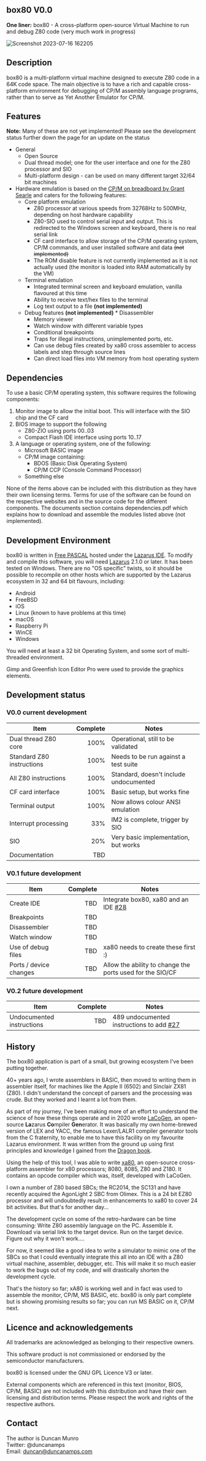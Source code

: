 ## box80 V0.0
**One liner:** box80 - A cross-platform open-source Virtual Machine to run and debug Z80 code (very much work in progress)

![Screenshot 2023-07-16 162205](https://github.com/duncanamps/box80/assets/6016794/b57474db-4592-41e0-a627-5c9d00866ffc)

## Description
box80 is a multi-platform virtual machine designed to execute Z80 code in a 64K code space. The main objective is to have a rich and capable cross-platform environment for debugging of CP/M assembly language programs, rather than to serve as Yet Another Emulator for CP/M.

## Features
**Note:** Many of these are not yet implemented! Please see the development status further down the page for an update on the status
* General
    * Open Source
    * Dual thread model; one for the user interface and one for the Z80 processor and SIO
    * Multi-platform design - can be used on many different target 32/64 bit machines
* Hardware emulation is based on the [CP/M on breadboard by Grant Searle](http://searle.x10host.com/cpm/index.html) and caters for the following features:
    * Core platform emulation
        * Z80 processor at various speeds from 32768Hz to 500MHz, depending on host hardware capability
        * Z80-SIO used to control serial input and output. This is redirected to the Windows screen and keyboard, there is no real serial link
        * CF card interface to allow storage of the CP/M operating system, CP/M commands, and user installed software and data ~~(not implemented)~~
        * The ROM disable feature is not currently implemented as it is not actually used (the monitor is loaded into RAM automatically by the VM)
    * Terminal emulation
        * Integrated terminal screen and keyboard emulation, vanilla flavoured at this time
        * Ability to receive text/hex files to the terminal
        * Log text output to a file **(not implemented)**
    * Debug features **(not implemented)**     * Disassembler
        * Memory viewer
        * Watch window with different variable types
        * Conditional breakpoints
        * Traps for illegal instructions, unimplemented ports, etc.
        * Can use debug files created by xa80 cross assembler to access labels and step through source lines
        * Can direct load files into VM memory from host operating system

## Dependencies
To use a basic CP/M operating system, this software requires the following components:

1. Monitor image to allow the initial boot. This will interface with the SIO chip and the CF card
2. BIOS image to support the following
	* Z80-ZIO using ports $00..$03
	* Compact Flash IDE interface using ports $10..$17
3. A language or operating system, one of the following:
    * Microsoft BASIC image
    * CP/M image containing:
        * BDOS (Basic Disk Operating System)
        * CP/M CCP (Console Command Processor)
    * Something else

None of the items above can be included with this distribution as they have their own licensing terms. Terms for use of the software can be found on the respective websites and in the source code for the different components. The documents section contains dependencies.pdf which explains how to download and assemble the modules listed above (not implemented).

## Development Environment
box80 is written in [Free PASCAL](https://www.freepascal.org/) hosted under the [Lazarus IDE](https://www.lazarus-ide.org/). To modify and compile this software, you will need [Lazarus](https://www.lazarus-ide.org/index.php?page=downloads) 2.1.0 or later. It has been
tested on Windows. There are no "OS specific" twists, so it should be possible to recompile on other hosts
which are supported by the Lazarus ecosystem in 32 and 64 bit flavours, including:

* Android
* FreeBSD
* iOS
* Linux (known to have problems at this time)
* macOS
* Raspberry Pi
* WinCE
* Windows

You will need at least a 32 bit Operating System, and some sort of multi-threaded environment.

Gimp and Greenfish Icon Editor Pro were used to provide the graphics elements.

## Development status
### V0.0 current development
| Item                          | Complete  | Notes                                  |
| ----                          | --------: | -----                                  |
| Dual thread Z80 core          | 100%      | Operational, still to be validated     |
| Standard Z80 instructions     | 100%      | Needs to be run against a test suite   |
| All Z80 instructions          | 100%      | Standard, doesn't include undocumented |
| CF card interface             | 100%      | Basic setup, but works fine            |
| Terminal output               | 100%      | Now allows colour ANSI emulation       |
| Interrupt processing          | 33%       | IM2 is complete, trigger by SIO        |
| SIO                           | 20%       | Very basic implementation, but works   |
| Documentation                 | TBD       |                                        |
### V0.1 future development
| Item                          | Complete  | Notes                                    |
| ----                          | --------: | -----                                    |
| Create IDE                    | TBD       | Integrate box80, xa80 and an IDE [#28](https://github.com/duncanamps/box80/issues/28)     |
| Breakpoints                   | TBD       |                                        |
| Disassembler                  | TBD       |                                        |
| Watch window                  | TBD       |                                        |
| Use of debug files            | TBD       | xa80 needs to create these first :)    |
| Ports / device changes | TBD  | Allow the ability to change the ports used for the SIO/CF
### V0.2 future development
| Item                          | Complete  | Notes                                    |
| ----                          | --------: | -----                                    |
| Undocumented instructions     | TBD       | 489 undocumented instructions to add [#27](https://github.com/duncanamps/box80/issues/27) |

## History
The box80 application is part of a small, but growing ecosystem I've been putting together.

40+ years ago, I wrote
assemblers in BASIC, then moved to writing them in assembler itself, for machines like the Apple II (6502) and 
Sinclair ZX81 (Z80). I didn't understand the concept of parsers and the processing was crude. But they worked
and I learnt a lot from them.

As part of my journey, I've been making more of an effort to understand the science of how these things
operate and in 2020 wrote [LaCoGen](https://github.com/duncanamps/lacogen1), an open-source **La**zarus **Co**mpiler **Gen**erator.
It was basically my own home-brewed version of LEX and YACC, the famous Lexer/LALR1 compiler generator tools
from the C fraternity, to enable me to have this facility on my favourite Lazarus environment. It was written from
the ground up using first principles and knowledge I gained from the [Dragon book](https://en.wikipedia.org/wiki/Compilers:_Principles,_Techniques,_and_Tools).

Using the help of this tool, I was able to write [xa80](https://github.com/duncanamps/xa80), an open-source cross-platform
assembler for x80 processors; 8080, 8085, Z80 and Z180. It contains an opcode compiler which was, itself, developed with LaCoGen.

I own a number of Z80 based SBCs; the RC2014, the SC131 and have recently acquired the AgonLight 2 SBC
from Olimex. This is a 24 bit EZ80 processor and will undoubtedly result in enhancements to xa80 to cover 24 bit
activities. But that's for another day...

The development cycle on some of the retro-hardware can be time consuming: Write Z80 assembly language on the PC. Assemble it. Download via serial link to the target device. Run on the target device. Figure out why it won't work....

For now, it seemed like a good idea to write a simulator to mimic one of the SBCs so that I could eventually integrate
this all into an IDE with a Z80 virtual machine, assembler, debugger, etc. This will make it so much easier to work the
bugs out of my code, and will drastically shorten the development cycle.

That's the history so far; xA80 is working well and in fact was used to assemble the monitor, CP/M, MS BASIC, etc. box80 is only part complete but is showing promising results so far; you can run MS BASIC on it, CP/M next.

## Licence and acknowledgements
All trademarks are acknowledged as belonging to their respective owners.  

This software product is not commissioned or endorsed by the semiconductor manufacturers.  

box80 is licensed under the GNU GPL Licence V3 or later.  

External components which are referenced in this text (monitor, BIOS, CP/M, BASIC) are not included with this distribution
and have their own licensing and distribution terms. Please respect the work and rights of the respective authors.

## Contact
The author is Duncan Munro  
Twitter: @duncanamps  
Email: duncan@duncanamps.com  
